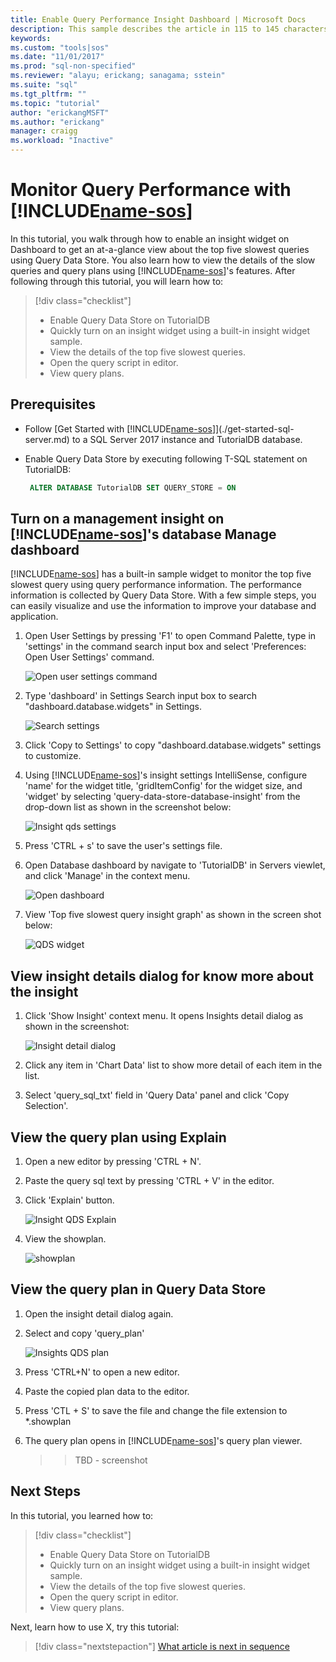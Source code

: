 ```yaml
---
title: Enable Query Performance Insight Dashboard | Microsoft Docs
description: This sample describes the article in 115 to 145 characters. Validate using Gauntlet toolbar check icon. Use SEO kind of action verbs here.
keywords: 
ms.custom: "tools|sos"
ms.date: "11/01/2017"
ms.prod: "sql-non-specified"
ms.reviewer: "alayu; erickang; sanagama; sstein"
ms.suite: "sql"
ms.tgt_pltfrm: ""
ms.topic: "tutorial"
author: "erickangMSFT"
ms.author: "erickang"
manager: craigg
ms.workload: "Inactive"
---
```


# Monitor Query Performance with [!INCLUDE[name-sos](../includes/name-sos-short.md)]
In this tutorial, you walk through how to enable an insight widget on Dashboard to get an at-a-glance view about the top five slowest queries using Query Data Store. You also learn how to view the details of the slow queries and query plans using [!INCLUDE[name-sos](../includes/name-sos-short.md)]'s features. After following through this tutorial, you will learn how to:

> [!div class="checklist"]
> * Enable Query Data Store on TutorialDB
> * Quickly turn on an insight widget using a built-in insight widget sample.
> * View the details of the top five slowest queries.
> * Open the query script in editor.
> * View query plans.


## Prerequisites
* Follow [Get Started with [!INCLUDE[name-sos](../includes/name-sos-short.md)]](./get-started-sql-server.md) to a SQL Server 2017 instance and TutorialDB database.

* Enable Query Data Store by executing following T-SQL statement on TutorialDB:

   ```sql
    ALTER DATABASE TutorialDB SET QUERY_STORE = ON
   ```

## Turn on a management insight on [!INCLUDE[name-sos](../includes/name-sos-short.md)]'s database Manage dashboard
[!INCLUDE[name-sos](../includes/name-sos-short.md)] has a built-in sample widget to monitor the top five slowest query using query performance information. The performance information is collected by Query Data Store. With a few simple steps, you can easily visualize and use the information to improve your database and application.

1. Open User Settings by pressing 'F1' to open Command Palette, type in 'settings' in the command search input box and select 'Preferences: Open User Settings' command.

   ![Open user settings command](./media/tutorial-sql-server/open-user-settings.png)

2. Type 'dashboard' in Settings Search input box to search "dashboard.database.widgets" in Settings.

   ![Search settings](./media/tutorial-sql-server/search-settings.png)

3. Click 'Copy to Settings' to copy "dashboard.database.widgets" settings to customize.

4. Using [!INCLUDE[name-sos](../includes/name-sos-short.md)]'s insight settings IntelliSense, configure 'name' for the widget title, 'gridItemConfig' for the widget size, and 'widget' by selecting 'query-data-store-database-insight' from the drop-down list as shown in the screenshot below:

   ![Insight qds settings](./media/tutorial-sql-server/insight-qds-settings.png)

5. Press 'CTRL + s' to save the user's settings file.

6. Open Database dashboard by navigate to 'TutorialDB' in Servers viewlet, and click 'Manage' in the context menu.

   ![Open dashboard](./media/tutorial-sql-server/insight-open-dashboard.png)

7. View 'Top five slowest query insight graph' as shown in the screen shot below: 

   ![QDS widget](./media/tutorial-sql-server/insight-qds-result.png)


## View insight details dialog for know more about the insight

1. Click 'Show Insight' context menu. It opens Insights detail dialog as shown in the screenshot:

   ![Insight detail dialog](./media/tutorial-sql-server/insight-details-dialog.png)

2. Click any item in 'Chart Data' list to show more detail of each item in the list.

3. Select 'query_sql_txt' field in 'Query Data' panel and click 'Copy Selection'.

## View the query plan using Explain

1. Open a new editor by pressing 'CTRL + N'.

2. Paste the query sql text by pressing 'CTRL + V' in the editor.

3. Click 'Explain' button.

   ![Insight QDS Explain](./media/tutorial-sql-server/insight-qds-explain.png)

4. View the showplan.

   ![showplan](./media/tutorial-sql-server/showplan.png)

## View the query plan in Query Data Store

1. Open the insight detail dialog again.

2. Select and copy 'query_plan'

   ![Insights QDS plan](./media/tutorial-sql-server/insight-qds-plan.png)

3. Press 'CTRL+N' to open a new editor.

4. Paste the copied plan data to the editor.

5. Press 'CTL + S' to save the file and change the file extension to *.showplan

6. The query plan opens in [!INCLUDE[name-sos](../includes/name-sos-short.md)]'s query plan viewer.

   >> TBD - screenshot

## Next Steps
In this tutorial, you learned how to:
> [!div class="checklist"]
> * Enable Query Data Store on TutorialDB
> * Quickly turn on an insight widget using a built-in insight widget sample.
> * View the details of the top five slowest queries.
> * Open the query script in editor.
> * View query plans.

Next, learn how to use X, try this tutorial: 
> [!div class="nextstepaction"]
> [What article is next in sequence](tutorial-monitoring-sql-server.md)